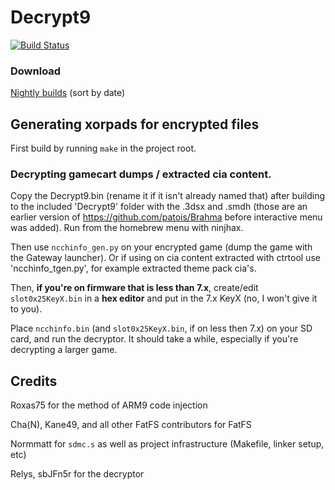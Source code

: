 # Decrypt9
[![Build Status](https://travis-ci.org/archshift/Decrypt9.svg?branch=master)](https://travis-ci.org/archshift/Decrypt9)

### Download

[Nightly builds](http://builds.archshift.com/decrypt9/nightly) (sort by date)

## Generating xorpads for encrypted files

First build by running `make` in the project root.

### Decrypting gamecart dumps / extracted cia content.

Copy the Decrypt9.bin (rename it if it isn't already named that) after building to the included 'Decrypt9' folder with the .3dsx and .smdh (those are an earlier version of https://github.com/patois/Brahma before interactive menu was added). Run from the homebrew menu with ninjhax. 

Then use `ncchinfo_gen.py` on your encrypted game (dump the game with the Gateway launcher).
Or if using on cia content extracted with ctrtool use 'ncchinfo_tgen.py', for example extracted theme pack cia's.

Then, **if you're on firmware that is less than 7.x**, create/edit `slot0x25KeyX.bin` in a **hex editor** and put in the 7.x KeyX (no, I won't give it to you).

Place `ncchinfo.bin` (and `slot0x25KeyX.bin`, if on less then 7.x) on your SD card, and run the decryptor. It should take a while, especially if you're decrypting a larger game.

## Credits

Roxas75 for the method of ARM9 code injection

Cha(N), Kane49, and all other FatFS contributors for FatFS

Normmatt for `sdmc.s` as well as project infrastructure (Makefile, linker setup, etc)

Relys, sbJFn5r for the decryptor
